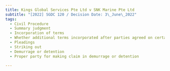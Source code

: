 ```yaml
---
title: Kings Global Services Pte Ltd v SNK Marine Pte Ltd
subtitle: "[2022] SGDC 120 / Decision Date: 3\_June\_2022"
tags:
  - Civil Procedure
  - Summary judgment
  - Incorporation of terms
  - Whether additional terms incorporated after parties agreed on certain terms
  - Pleadings
  - Striking out
  - Demurrage or detention
  - Proper party for making claim in demurrage or detention

---
```

